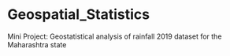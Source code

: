 # Geospatial_Statistics
Mini Project: Geostatistical analysis of rainfall 2019 dataset for the  Maharashtra state
